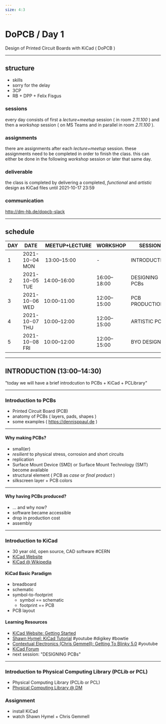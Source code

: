 ```yaml
---
size: 4:3
---
```


# DoPCB / Day 1

Design of Printed Circuit Boards with KiCad ( DoPCB )

---

## structure

- skills
- sorry for the delay
- 3CP
- RB + DPP + Felix Fisgus

### sessions

every day consists of first a *lecture+meetup* session ( in room *2.11.100* ) and then a *workshop* session ( on MS Teams and in parallel in room *2.11.100* ).

### assignments

there are assignments after each *lecture+meetup* session. these assignments need to be completed in order to finish the class. this can either be done in the following *workshop* session or later that same day.

### deliverable

the class is completed by delivering a completed, *functional* and *artistic* design as KiCad files until 2021-10-17 23:59

### communication

http://dm-hb.de/dopcb-slack

---

## schedule

| DAY | DATE           | MEETUP+LECTURE | WORKSHOP    | SESSION         |
|-----|----------------|----------------|-------------|-----------------|
| 1   | 2021-10-04 MON | 13:00–15:00    | -           | INTRODUCTION    |
| 2   | 2021-10-05 TUE | 14:00–16:00    | 16:00–18:00 | DESIGNING PCBs  |
| 3   | 2021-10-06 WED | 10:00–11:00    | 12:00–15:00 | PCB PRODUCTION  |
| 4   | 2021-10-07 THU | 10:00–12:00    | 12:00–15:00 | ARTISTIC PCBs   |
| 5   | 2021-10-08 FRI | 10:00–12:00    | 12:00–15:00 | BYO DESIGN      |

---

## INTRODUCTION (13:00–14:30)

"today we will have a brief introdcution to PCBs + KiCad + PCLibrary"

---

### Introduction to PCBs

- Printed Circuit Board (PCB)
- anatomy of PCBs ( layers, pads, shapes )
- some examples ( https://dennisppaul.de )

---

#### Why making PCBs?

- small(er)
- *resilient* to physical stress, corrosion and short circuits
- replication
- Surface Mount Device (SMD) or Surface Mount Technology (SMT) become available
- structural element ( PCB as *case* or *final product* )
- silkscreen layer + PCB colors

---

#### Why having PCBs produced?

- … and why now?
- software became accessible
- drop in production cost
- assembly

---

### Introduction to KiCad

- 30 year old, open source, CAD software #CERN
- [KiCad Website](https://www.kicad.org)
- [KiCad @ Wikipedia](https://en.wikipedia.org/wiki/KiCad)

#### KiCad Basic Paradigm

- breadboard
- schematic
- symbol-to-footprint
    - symbol == schematic
    - footprint == PCB
- PCB layout

#### Learning Resources

- [KiCad Website: Getting Started](https://docs.kicad.org/5.1/en/getting_started_in_kicad/getting_started_in_kicad.html)
- [Shawn Hymel: KiCad Tutorial](https://www.youtube.com/playlist?list=PL3bNyZYHcRSUhUXUt51W6nKvxx2ORvUQB) #youtube #digikey #bowtie
- [Contextual Electronics (Chris Gemmell): Getting To Blinky 5.0](https://www.youtube.com/playlist?list=PLy2022BX6EspFAKBCgRuEuzapuz_4aJCn) #youtube
- [KiCad Forum](https://forum.kicad.info)
- next session: "DESIGNING PCBs" 

---

### Introduction to Physical Computing Library (PCLib or PCL)

- Physical Computing Library (PCLib or PCL)
- [Physical Computing Library @ DM](https://pcl.digitalmedia-bremen.de)

### Assignment

- install KiCad
- watch Shawn Hymel + Chris Gemmell
